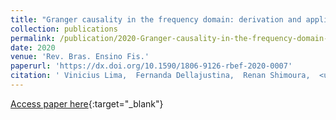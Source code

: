 ```yaml
---
title: "Granger causality in the frequency domain: derivation and applications"
collection: publications
permalink: /publication/2020-Granger-causality-in-the-frequency-domain-derivation-and-applications
date: 2020
venue: 'Rev. Bras. Ensino Fis.'
paperurl: 'https://dx.doi.org/10.1590/1806-9126-rbef-2020-0007'
citation: ' Vinicius Lima,  Fernanda Dellajustina,  Renan Shimoura,  <u>Mauricio Girardi-Schappo</u>,  Nilton Kamiji,  Rodrigo Pena,  Antonio Roque, &quot;Granger causality in the frequency domain: derivation and applications.&quot; Rev. Bras. Ensino Fis., 2020.'
---
```

[Access paper here](https://dx.doi.org/10.1590/1806-9126-rbef-2020-0007){:target="_blank"}
